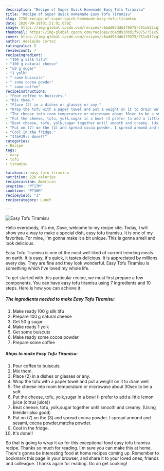 ```yaml
---
description: "Recipe of Super Quick Homemade Easy Tofu Tiramisu"
title: "Recipe of Super Quick Homemade Easy Tofu Tiramisu"
slug: 2750-recipe-of-super-quick-homemade-easy-tofu-tiramisu
date: 2020-09-28T01:51:01.058Z
image: https://img-global.cpcdn.com/recipes/c6add93ddd1f9075/751x532cq70/easy-tofu-tiramisu-recipe-main-photo.jpg
thumbnail: https://img-global.cpcdn.com/recipes/c6add93ddd1f9075/751x532cq70/easy-tofu-tiramisu-recipe-main-photo.jpg
cover: https://img-global.cpcdn.com/recipes/c6add93ddd1f9075/751x532cq70/easy-tofu-tiramisu-recipe-main-photo.jpg
author: Adelaide Cortez
ratingvalue: 5
reviewcount: 7
recipeingredient:
- "100 g silk tifu"
- "100 g natural cheese"
- "50 g sugar"
- "1 yolk"
- " some buiscuts"
- " some cocoa powder"
- " some coffee"
recipeinstructions:
- "Pour coffee to buiscuts."
- "Mix them."
- "Place (2) in a dishes or glasses or any."
- "Wrap the tofu with a paper towel and put a weight on it to drain well."
- "The cheese into room temperature or microwave about 30sec to be a soft."
- "Put the cheese, tofu, yolk,sugar in a bowl (I prefer to add a little lemon juice (citrus juice))"
- "Beat cheese, tofu, yolk,sugar together until smooth and creamy. (Using blender also good)"
- "Put on (7) on the (3) and spread cocoa powder. I spread armond and sesami, cocoa powder,matcha powder."
- "Cool in the fridge."
- "It&#39;s done!!"
categories:
- Recipe
tags:
- easy
- tofu
- tiramisu

katakunci: easy tofu tiramisu 
nutrition: 226 calories
recipecuisine: American
preptime: "PT17M"
cooktime: "PT36M"
recipeyield: "1"
recipecategory: Lunch

---
```



![Easy Tofu Tiramisu](https://img-global.cpcdn.com/recipes/c6add93ddd1f9075/751x532cq70/easy-tofu-tiramisu-recipe-main-photo.jpg)

Hello everybody, it's me, Dave, welcome to my recipe site. Today, I will show you a way to make a special dish, easy tofu tiramisu. It is one of my favorites. For mine, I'm gonna make it a bit unique. This is gonna smell and look delicious.



Easy Tofu Tiramisu is one of the most well liked of current trending meals on earth. It is easy, it's quick, it tastes delicious. It is appreciated by millions every day. They are fine and they look wonderful. Easy Tofu Tiramisu is something which I've loved my whole life.


To get started with this particular recipe, we must first prepare a few components. You can have easy tofu tiramisu using 7 ingredients and 10 steps. Here is how you can achieve it.

<!--inarticleads1-->

##### The ingredients needed to make Easy Tofu Tiramisu:

1. Make ready 100 g silk tifu
1. Prepare 100 g natural cheese
1. Get 50 g sugar
1. Make ready 1 yolk
1. Get  some buiscuts
1. Make ready  some cocoa powder
1. Prepare  some coffee




<!--inarticleads2-->

##### Steps to make Easy Tofu Tiramisu:

1. Pour coffee to buiscuts.
1. Mix them.
1. Place (2) in a dishes or glasses or any.
1. Wrap the tofu with a paper towel and put a weight on it to drain well.
1. The cheese into room temperature or microwave about 30sec to be a soft.
1. Put the cheese, tofu, yolk,sugar in a bowl (I prefer to add a little lemon juice (citrus juice))
1. Beat cheese, tofu, yolk,sugar together until smooth and creamy. (Using blender also good)
1. Put on (7) on the (3) and spread cocoa powder. I spread armond and sesami, cocoa powder,matcha powder.
1. Cool in the fridge.
1. It&#39;s done!!




So that is going to wrap it up for this exceptional food easy tofu tiramisu recipe. Thanks so much for reading. I'm sure you can make this at home. There's gonna be interesting food at home recipes coming up. Remember to bookmark this page in your browser, and share it to your loved ones, friends and colleague. Thanks again for reading. Go on get cooking!
